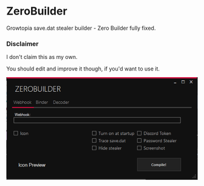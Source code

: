 # ZeroBuilder
Growtopia save.dat stealer builder - Zero Builder fully fixed. 

### Disclaimer
I don't claim this as my own.



You should edit and improve it though, if you'd want to use it.

<img src="https://github.com/Zenixas/ZeroBuilder/blob/main/image/hfd.png?raw=true">

